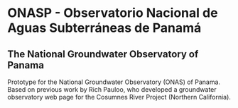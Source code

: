 # ONASP - Observatorio Nacional de Aguas Subterráneas de Panamá
## The National Groundwater Observatory of Panama

Prototype for the National Groundwater Observatory (ONAS) of Panama. Based on previous work by Rich Pauloo, who developed a groundwater observatory web page for the Cosumnes River Project (Northern California).
